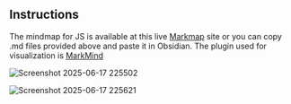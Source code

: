 ## Instructions
The mindmap for JS is available at this live [Markmap](https://aditys018.github.io/JS_Mindmap/) site or you can copy .md files provided above and paste it in Obsidian. The plugin used for visualization is [MarkMind](https://www.markmind.net/)

![Screenshot 2025-06-17 225502](https://github.com/user-attachments/assets/1ee4c278-9584-46be-97a1-c230bda35e36)



![Screenshot 2025-06-17 225621](https://github.com/user-attachments/assets/e4e5c08d-9c27-4744-bd96-7e5068120f2d)
